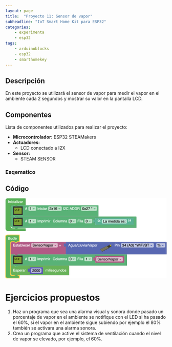 ```yaml
---
layout: page
title:  "Proyecto 11: Sensor de vapor"
subheadline: "IoT Smart Home Kit para ESP32"
categories:
    - experimenta
    - esp32
tags:
    - arduinoblocks
    - esp32
    - smarthomekey
---
```


## Descripción
En este proyecto se utilizará el sensor de vapor para medir el vapor en el ambiente cada 2 segundos y mostrar su valor en la pantalla LCD.
## Componentes
Lista de componentes utilizados para realizar el proyecto:
- **Microcontrolador:** ESP32 STEAMakers
- **Actuadores:**
    - LCD conectado a I2X
- **Sensor:**
    - STEAM SENSOR

### Esqematico 


## Código 
<p align="center">
    <img src="/images/experimenta/esp32/Proyectos/Proyecto11.png" alt="Proyecto 9" width="700"/>
</p>

# Ejercicios propuestos 
1.	Haz un programa que sea una alarma visual y sonora donde pasado un porcentaje de vapor en el ambiente se notifique con el LED si ha pasado el 60%, si el vapor en el ambiente sigue subiendo por ejemplo el 80% también se activara una alarma sonora.
2.	Crea un programa que active el sistema de ventilación cuando el nivel de vapor se elevado, por ejemplo, el 60%. 


